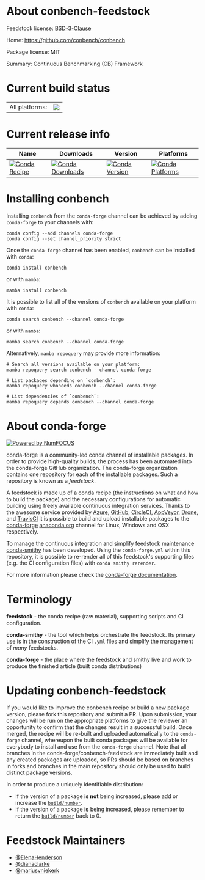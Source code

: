 About conbench-feedstock
========================

Feedstock license: [BSD-3-Clause](https://github.com/conda-forge/conbench-feedstock/blob/main/LICENSE.txt)

Home: https://github.com/conbench/conbench

Package license: MIT

Summary: Continuous Benchmarking (CB) Framework

Current build status
====================


<table><tr><td>All platforms:</td>
    <td>
      <a href="https://dev.azure.com/conda-forge/feedstock-builds/_build/latest?definitionId=15595&branchName=main">
        <img src="https://dev.azure.com/conda-forge/feedstock-builds/_apis/build/status/conbench-feedstock?branchName=main">
      </a>
    </td>
  </tr>
</table>

Current release info
====================

| Name | Downloads | Version | Platforms |
| --- | --- | --- | --- |
| [![Conda Recipe](https://img.shields.io/badge/recipe-conbench-green.svg)](https://anaconda.org/conda-forge/conbench) | [![Conda Downloads](https://img.shields.io/conda/dn/conda-forge/conbench.svg)](https://anaconda.org/conda-forge/conbench) | [![Conda Version](https://img.shields.io/conda/vn/conda-forge/conbench.svg)](https://anaconda.org/conda-forge/conbench) | [![Conda Platforms](https://img.shields.io/conda/pn/conda-forge/conbench.svg)](https://anaconda.org/conda-forge/conbench) |

Installing conbench
===================

Installing `conbench` from the `conda-forge` channel can be achieved by adding `conda-forge` to your channels with:

```
conda config --add channels conda-forge
conda config --set channel_priority strict
```

Once the `conda-forge` channel has been enabled, `conbench` can be installed with `conda`:

```
conda install conbench
```

or with `mamba`:

```
mamba install conbench
```

It is possible to list all of the versions of `conbench` available on your platform with `conda`:

```
conda search conbench --channel conda-forge
```

or with `mamba`:

```
mamba search conbench --channel conda-forge
```

Alternatively, `mamba repoquery` may provide more information:

```
# Search all versions available on your platform:
mamba repoquery search conbench --channel conda-forge

# List packages depending on `conbench`:
mamba repoquery whoneeds conbench --channel conda-forge

# List dependencies of `conbench`:
mamba repoquery depends conbench --channel conda-forge
```


About conda-forge
=================

[![Powered by
NumFOCUS](https://img.shields.io/badge/powered%20by-NumFOCUS-orange.svg?style=flat&colorA=E1523D&colorB=007D8A)](https://numfocus.org)

conda-forge is a community-led conda channel of installable packages.
In order to provide high-quality builds, the process has been automated into the
conda-forge GitHub organization. The conda-forge organization contains one repository
for each of the installable packages. Such a repository is known as a *feedstock*.

A feedstock is made up of a conda recipe (the instructions on what and how to build
the package) and the necessary configurations for automatic building using freely
available continuous integration services. Thanks to the awesome service provided by
[Azure](https://azure.microsoft.com/en-us/services/devops/), [GitHub](https://github.com/),
[CircleCI](https://circleci.com/), [AppVeyor](https://www.appveyor.com/),
[Drone](https://cloud.drone.io/welcome), and [TravisCI](https://travis-ci.com/)
it is possible to build and upload installable packages to the
[conda-forge](https://anaconda.org/conda-forge) [anaconda.org](https://anaconda.org/)
channel for Linux, Windows and OSX respectively.

To manage the continuous integration and simplify feedstock maintenance
[conda-smithy](https://github.com/conda-forge/conda-smithy) has been developed.
Using the ``conda-forge.yml`` within this repository, it is possible to re-render all of
this feedstock's supporting files (e.g. the CI configuration files) with ``conda smithy rerender``.

For more information please check the [conda-forge documentation](https://conda-forge.org/docs/).

Terminology
===========

**feedstock** - the conda recipe (raw material), supporting scripts and CI configuration.

**conda-smithy** - the tool which helps orchestrate the feedstock.
                   Its primary use is in the construction of the CI ``.yml`` files
                   and simplify the management of *many* feedstocks.

**conda-forge** - the place where the feedstock and smithy live and work to
                  produce the finished article (built conda distributions)


Updating conbench-feedstock
===========================

If you would like to improve the conbench recipe or build a new
package version, please fork this repository and submit a PR. Upon submission,
your changes will be run on the appropriate platforms to give the reviewer an
opportunity to confirm that the changes result in a successful build. Once
merged, the recipe will be re-built and uploaded automatically to the
`conda-forge` channel, whereupon the built conda packages will be available for
everybody to install and use from the `conda-forge` channel.
Note that all branches in the conda-forge/conbench-feedstock are
immediately built and any created packages are uploaded, so PRs should be based
on branches in forks and branches in the main repository should only be used to
build distinct package versions.

In order to produce a uniquely identifiable distribution:
 * If the version of a package **is not** being increased, please add or increase
   the [``build/number``](https://docs.conda.io/projects/conda-build/en/latest/resources/define-metadata.html#build-number-and-string).
 * If the version of a package **is** being increased, please remember to return
   the [``build/number``](https://docs.conda.io/projects/conda-build/en/latest/resources/define-metadata.html#build-number-and-string)
   back to 0.

Feedstock Maintainers
=====================

* [@ElenaHenderson](https://github.com/ElenaHenderson/)
* [@dianaclarke](https://github.com/dianaclarke/)
* [@mariusvniekerk](https://github.com/mariusvniekerk/)

